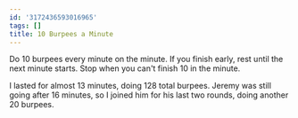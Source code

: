 ```yaml
---
id: '3172436593016965'
tags: []
title: 10 Burpees a Minute
---
```


Do 10 burpees every minute on the minute. If you finish early, rest until the next minute starts. Stop when you can't finish 10 in the minute.

I lasted for almost 13 minutes, doing 128 total burpees. Jeremy was still going after 16 minutes, so I joined him for his last two rounds, doing another 20 burpees.
